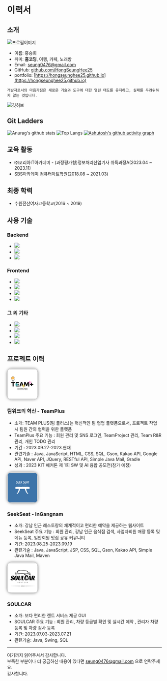 # 이력서

## 소개
<img src="https://github.com/HongSeungHee25/My-RESUME/raw/master/images/홍승희.jpg" alt="프로필이미지" width="200" />

- 이름: 홍승희
- 취미: **홈코딩**, 여행, 카페, 노래방
- Email: seung0476@gmail.com
- GitHub: [github.com/HongSeungHee25](https://github.com/HongSeungHee25)
- portfolio: [https://hongseunghee25.github.io](https://hongseunghee25.github.io)

```
개발자로서의 마음가짐은 새로운 기술과 도구에 대한 열린 태도를 유지하고, 실패를 두려워하지 않는 것입니다.
```
<img src="https://ghchart.rshah.org/HongSeungHee25" alt="깃허브" />

## Git Ladders
![Anurag's github stats](https://github-readme-stats.vercel.app/api?username=HongSeungHee25&show_icons=true&theme=buefy)
![Top Langs](https://github-readme-stats.vercel.app/api/top-langs/?username=HongSeungHee25&layout=compact&theme=buefy)
[![Ashutosh's github activity graph](https://github-readme-activity-graph.vercel.app/graph?username=HongSeungHee25&theme=dracula)](https://github.com/HongSeungHee25/github-readme-activity-graph)

## 교육 활동
- ㈜코리아IT아카데미 - (과정평가형)정보처리산업기사 취득과정A(2023.04 ~ 2023.11)
- SBS아카데미 컴퓨터아트학원(2018.08 ~ 2021.03)

## 최종 학력
- 수원전산여자고등학교(2016 ~ 2019)

## 사용 기술
### Backend
- <img src="https://img.shields.io/badge/java-007396?style=for-the-badge&logo=OpenJDK&logoColor=white"> 
- <img src="https://img.shields.io/badge/oracle-F80000?style=for-the-badge&logo=oracle&logoColor=white"> 
- <img src="https://img.shields.io/badge/springboot-6DB33F?style=for-the-badge&logo=springboot&logoColor=white">

### Frontend
- <img src="https://img.shields.io/badge/html5-E34F26?style=for-the-badge&logo=html5&logoColor=white">
- <img src="https://img.shields.io/badge/css-1572B6?style=for-the-badge&logo=css3&logoColor=white"> 
- <img src="https://img.shields.io/badge/javascript-F7DF1E?style=for-the-badge&logo=javascript&logoColor=black"> 
- <img src="https://img.shields.io/badge/bootstrap-7952B3?style=for-the-badge&logo=bootstrap&logoColor=white">

### 그 외 기타
- <img src="https://img.shields.io/badge/github-181717?style=for-the-badge&logo=github&logoColor=white">
- <img src="https://img.shields.io/badge/gradle-02303A?style=for-the-badge&logo=gradle&logoColor=white">
- <img src="https://img.shields.io/badge/maven-C71A36?style=for-the-badge&logo=apachemaven&logoColor=white">
- <img src="https://img.shields.io/badge/apache tomcat-F8DC75?style=for-the-badge&logo=apachetomcat&logoColor=white">

## 프로젝트 이력

<img src='./images/TEAM.png' width="100" height="100" style="border-radius: 15%; overflow: hidden; box-shadow: 0px 0px 10px 0px rgba(0, 0, 0, 0.5);" />

### 팀워크의 혁신 - TeamPlus
- 소개: TEAM PLUS(팀 플러스)는 혁신적인 팀 협업 플랫폼으로서, 프로젝트 작업 시 팀원 간의 협력을 위한 플랫폼
- TeamPlus 주요 기능 : 회원 관리 및 SNS 로그인, TeamProject 관리, Team R&R 관리, 개인 TODO 관리
- 기간 : 2023.09.27-2023.현재
- 관련기술 : Java, JavaScript, HTML, CSS, SQL, Gson, Kakao API, Google API, Naver API, JQuery, RESTful API, Simple Java Mail, Gradle
- 성과 : 2023 KIT 해커톤 제 1회 SW 및 AI 융합 공모전(참가 예정)

<img src='./images/검색로고.png' width="100" height="100" style="border-radius: 15%; overflow: hidden; box-shadow: 0px 0px 10px 0px rgba(0, 0, 0, 0.5);" />

### SeekSeat - inGangnam
- 소개: 강남 인근 레스토랑의 체계적이고 편리한 예약을 제공하는 웹사이트
- SeekSeat 주요 기능 : 회원 관리, 강남 인근 음식점 검색, 사업자회원 매장 등록 및 메뉴 등록, 일반회원 맛집 공유 커뮤니티
- 기간: 2023.08.25-2023.09.19
- 관련기술 : Java, JavaScript, JSP, CSS, SQL, Gson, Kakao API, Simple Java Mail, Maven

<img src='./images/SOULCAR.png' width="100" height="100" style="border-radius: 15%; overflow: hidden; box-shadow: 0px 0px 10px 0px rgba(0, 0, 0, 0.5);" />

### SOULCAR
- 소개: 보다 편리한 렌트 서비스 제공 GUI
- SOULCAR 주요 기능 : 회원 관리, 차량 등급별 확인 및 실시간 예약 , 관리자 차량 등록 및 차량 검사 등록
- 기간: 2023.07.03-2023.07.21
- 관련기술: Java, Swing, SQL

----

여기까지 읽어주셔서 감사합니다. <br/>
부족한 부분이나 더 궁금하신 내용이 있다면 seung0476@gmail.com 으로 연락주세요.<br/>
감사합니다.
